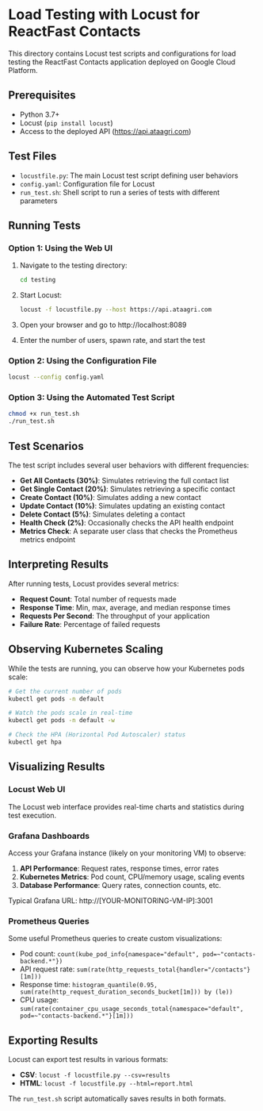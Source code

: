 # Load Testing with Locust for ReactFast Contacts

This directory contains Locust test scripts and configurations for load testing the ReactFast Contacts application deployed on Google Cloud Platform.

## Prerequisites

- Python 3.7+
- Locust (`pip install locust`)
- Access to the deployed API (https://api.ataagri.com)

## Test Files

- `locustfile.py`: The main Locust test script defining user behaviors
- `config.yaml`: Configuration file for Locust
- `run_test.sh`: Shell script to run a series of tests with different parameters

## Running Tests

### Option 1: Using the Web UI

1. Navigate to the testing directory:
   ```bash
   cd testing
   ```

2. Start Locust:
   ```bash
   locust -f locustfile.py --host https://api.ataagri.com
   ```

3. Open your browser and go to http://localhost:8089
4. Enter the number of users, spawn rate, and start the test

### Option 2: Using the Configuration File

```bash
locust --config config.yaml
```

### Option 3: Using the Automated Test Script

```bash
chmod +x run_test.sh
./run_test.sh
```

## Test Scenarios

The test script includes several user behaviors with different frequencies:

- **Get All Contacts (30%)**: Simulates retrieving the full contact list
- **Get Single Contact (20%)**: Simulates retrieving a specific contact
- **Create Contact (10%)**: Simulates adding a new contact
- **Update Contact (10%)**: Simulates updating an existing contact
- **Delete Contact (5%)**: Simulates deleting a contact
- **Health Check (2%)**: Occasionally checks the API health endpoint
- **Metrics Check**: A separate user class that checks the Prometheus metrics endpoint

## Interpreting Results

After running tests, Locust provides several metrics:

- **Request Count**: Total number of requests made
- **Response Time**: Min, max, average, and median response times
- **Requests Per Second**: The throughput of your application
- **Failure Rate**: Percentage of failed requests

## Observing Kubernetes Scaling

While the tests are running, you can observe how your Kubernetes pods scale:

```bash
# Get the current number of pods
kubectl get pods -n default

# Watch the pods scale in real-time
kubectl get pods -n default -w

# Check the HPA (Horizontal Pod Autoscaler) status
kubectl get hpa
```

## Visualizing Results

### Locust Web UI

The Locust web interface provides real-time charts and statistics during test execution.

### Grafana Dashboards

Access your Grafana instance (likely on your monitoring VM) to observe:

1. **API Performance**: Request rates, response times, error rates
2. **Kubernetes Metrics**: Pod count, CPU/memory usage, scaling events
3. **Database Performance**: Query rates, connection counts, etc.

Typical Grafana URL: http://[YOUR-MONITORING-VM-IP]:3001

### Prometheus Queries

Some useful Prometheus queries to create custom visualizations:

- Pod count: `count(kube_pod_info{namespace="default", pod=~"contacts-backend.*"})`
- API request rate: `sum(rate(http_requests_total{handler="/contacts"}[1m]))`
- Response time: `histogram_quantile(0.95, sum(rate(http_request_duration_seconds_bucket[1m])) by (le))`
- CPU usage: `sum(rate(container_cpu_usage_seconds_total{namespace="default", pod=~"contacts-backend.*"}[1m]))`

## Exporting Results

Locust can export test results in various formats:

- **CSV**: `locust -f locustfile.py --csv=results`
- **HTML**: `locust -f locustfile.py --html=report.html`

The `run_test.sh` script automatically saves results in both formats.
